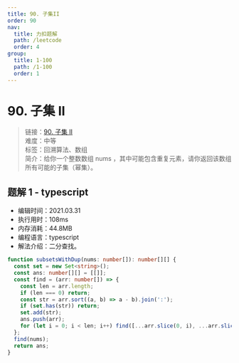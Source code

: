 ```yaml
---
title: 90. 子集II
order: 90
nav:
  title: 力扣题解
  path: /leetcode
  order: 4
group:
  title: 1-100
  path: /1-100
  order: 1
---
```


# 90. 子集 II

> 链接：[90. 子集 II](https://leetcode-cn.com/problems/subsets-ii/)  
> 难度：中等  
> 标签：回溯算法、数组  
> 简介：给你一个整数数组 nums ，其中可能包含重复元素，请你返回该数组所有可能的子集（幂集）。

## 题解 1 - typescript

- 编辑时间：2021.03.31
- 执行用时：108ms
- 内存消耗：44.8MB
- 编程语言：typescript
- 解法介绍：二分查找。

```typescript
function subsetsWithDup(nums: number[]): number[][] {
  const set = new Set<string>();
  const ans: number[][] = [[]];
  const find = (arr: number[]) => {
    const len = arr.length;
    if (len === 0) return;
    const str = arr.sort((a, b) => a - b).join(':');
    if (set.has(str)) return;
    set.add(str);
    ans.push(arr);
    for (let i = 0; i < len; i++) find([...arr.slice(0, i), ...arr.slice(i + 1)]);
  };
  find(nums);
  return ans;
}
```

